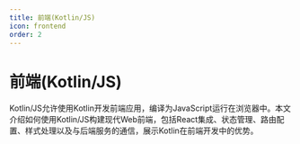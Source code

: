 ```yaml
---
title: 前端(Kotlin/JS)
icon: frontend
order: 2
---
```


# 前端(Kotlin/JS)

Kotlin/JS允许使用Kotlin开发前端应用，编译为JavaScript运行在浏览器中。本文介绍如何使用Kotlin/JS构建现代Web前端，包括React集成、状态管理、路由配置、样式处理以及与后端服务的通信，展示Kotlin在前端开发中的优势。
